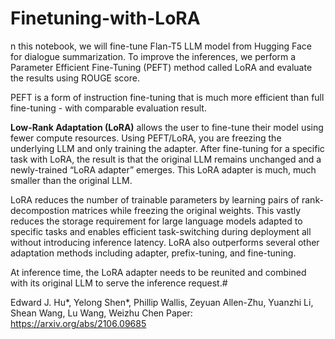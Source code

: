 # Finetuning-with-LoRA
n this notebook, we will fine-tune Flan-T5 LLM model from Hugging Face for dialogue summarization. To improve the inferences, we perform a Parameter Efficient Fine-Tuning (PEFT) method called LoRA and evaluate the results using ROUGE score.

PEFT is a form of instruction fine-tuning that is much more efficient than full fine-tuning - with comparable evaluation result. 

**Low-Rank Adaptation (LoRA)** allows the user to fine-tune their model using fewer compute resources. Using PEFT/LoRA, you are freezing the underlying LLM and only training the adapter. After fine-tuning for a specific task with LoRA, the result is that the original LLM remains unchanged and a newly-trained “LoRA adapter” emerges. This LoRA adapter is much, much smaller than the original LLM.

LoRA reduces the number of trainable parameters by learning pairs of rank-decompostion matrices while freezing the original weights. This vastly reduces the storage requirement for large language models adapted to specific tasks and enables efficient task-switching during deployment all without introducing inference latency. LoRA also outperforms several other adaptation methods including adapter, prefix-tuning, and fine-tuning.

At inference time, the LoRA adapter needs to be reunited and combined with its original LLM to serve the inference request.#

Edward J. Hu*, Yelong Shen*, Phillip Wallis, Zeyuan Allen-Zhu, Yuanzhi Li, Shean Wang, Lu Wang, Weizhu Chen
Paper: https://arxiv.org/abs/2106.09685
